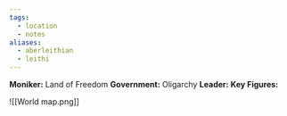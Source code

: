 ```yaml
---
tags:
  - location
  - notes
aliases:
  - aberleithian
  - leithi
---
```

**Moniker:** Land of Freedom
**Government:** Oligarchy
**Leader:** 
**Key Figures:** 




![[World map.png]]